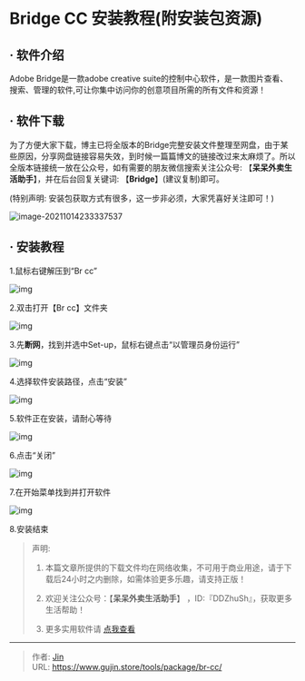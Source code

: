 # Bridge CC 安装教程(附安装包资源)


## · 软件介绍
Adobe Bridge是一款adobe creative suite的控制中心软件，是一款图片查看、搜索、管理的软件,可让你集中访问你的创意项目所需的所有文件和资源！

## · 软件下载
为了方便大家下载，博主已将全版本的Bridge完整安装文件整理至网盘，由于某些原因，分享网盘链接容易失效，到时候一篇篇博文的链接改过来太麻烦了。所以全版本链接统一放在公众号，如有需要的朋友微信搜索关注公众号: 【**呆呆外卖生活助手**】，并在后台回复关键词: 【**Bridge**】(建议复制)即可。

(特别声明: 安装包获取方式有很多，这一步非必须，大家凭喜好关注即可！)

![image-20211014233337537](https://img.gujin.store/img/image-20211014233337537.png)

## · 安装教程

1.鼠标右键解压到“Br cc”

![img](https://img.gujin.store/img/v2-2de3e2bea71ef51be976bd16f38c3715_720w.png)



2.双击打开【Br cc】文件夹

![img](https://img.gujin.store/img/v2-41939db9dd7702195d6ebc6c83a2feb1_720w.png)



3.先**断网**，找到并选中Set-up，鼠标右键点击“以管理员身份运行”

![img](https://img.gujin.store/img/v2-49b2884db2411c4a6bf14cee3425cfe4_720w.png)



4.选择软件安装路径，点击“安装”

![img](https://img.gujin.store/img/v2-122e9f42f4d9ad1af9b9d3d529c4a45a_720w.png)

5.软件正在安装，请耐心等待

![img](https://img.gujin.store/img/v2-97efcd7b6a1d53ddeeb8e3c2acf0dad0_720w.png)

6.点击“关闭”

![img](https://img.gujin.store/img/v2-29099033b71fc1f9ed2dce4b7b1feea1_720w.png)

7.在开始菜单找到并打开软件

![img](https://img.gujin.store/img/v2-d0fc9c0beb080ba85c6273b5bcf35d84_720w.png)

8.安装结束




> 声明: 
>
> 1. 本篇文章所提供的下载文件均在网络收集，不可用于商业用途，请于下载后24小时之内删除，如需体验更多乐趣，请支持正版！
>
> 2. 欢迎关注公众号：【**呆呆外卖生活助手**】 ，ID:『DDZhuSh』，获取更多生活帮助！
>
> 3. 更多实用软件请  [点我查看](/tools)


---

> 作者: [Jin](https://img.gujin.store/img/favicon.ico)  
> URL: https://www.gujin.store/tools/package/br-cc/  


